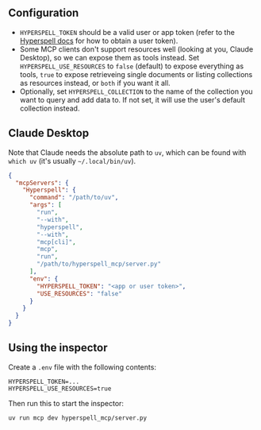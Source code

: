 ## Configuration

- `HYPERSPELL_TOKEN` should be a valid user or app token (refer to the [Hyperspell docs](https://docs.hyperspell.com/) for how to obtain a user token).
- Some MCP clients don't support resources well (looking at you, Claude Desktop), so we can expose them as tools instead. Set `HYPERSPELL_USE_RESOURCES` to `false` (default) to expose everything as tools, `true` to expose retrieveing single documents or listing collections as resources instead, or `both` if you want it all.
- Optionally, set `HYPERSPELL_COLLECTION` to the name of the collection you want to query and add data to. If not set, it will use the user's default collection instead.


## Claude Desktop

Note that Claude needs the absolute path to `uv`, which can be found with `which uv` (it's usually `~/.local/bin/uv`). 

```json
{
  "mcpServers": {
    "Hyperspell": {
      "command": "/path/to/uv",
      "args": [
        "run",
        "--with",
        "hyperspell",
        "--with",
        "mcp[cli]",
        "mcp",
        "run",
        "/path/to/hyperspell_mcp/server.py"
      ],
      "env": {
        "HYPERSPELL_TOKEN": "<app or user token>",
        "USE_RESOURCES": "false"
      }
    }
  }
}
```

## Using the inspector

Create a `.env` file with the following contents:

```
HYPERSPELL_TOKEN=...
HYPERSPELL_USE_RESOURCES=true
```

Then run this to start the inspector:

```
uv run mcp dev hyperspell_mcp/server.py
```